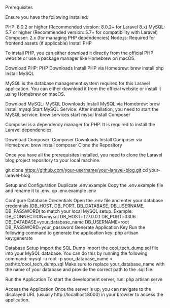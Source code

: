 Prerequisites


Ensure you have the following installed:


PHP: 8.0.2 or higher (Recommended version: 8.0.2+ for Laravel 8.x)
MySQL: 5.7 or higher (Recommended version: 5.7+ for compatibility with Laravel)
Composer: 2.x (for managing PHP dependencies)
Node.js: Required for frontend assets (if applicable)
Install PHP


To install PHP, you can either download it directly from the official PHP website or use a package manager like Homebrew on macOS.


Download PHP: PHP Downloads
Install PHP via Homebrew:
brew install php
Install MySQL


MySQL is the database management system required for this Laravel application. You can either download it from the official website or install it using Homebrew on macOS.


Download MySQL: MySQL Downloads
Install MySQL via Homebrew:
brew install mysql
Start MySQL Service:
After installation, you need to start the MySQL service:
brew services start mysql
Install Composer


Composer is a dependency manager for PHP. It is required to install the Laravel dependencies.


Download Composer: Composer Downloads
Install Composer via Homebrew:
brew install composer
Clone the Repository


Once you have all the prerequisites installed, you need to clone the Laravel blog project repository to your local machine.


git clone https://github.com/your-username/your-laravel-blog.git
cd your-laravel-blog


Setup and Configuration
Duplicate .env.example
Copy the .env.example file and rename it to .env.
cp .env.example .env




Configure Database Credentials
Open the .env file and enter your database credentials (DB_HOST, DB_PORT, DB_DATABASE, DB_USERNAME, DB_PASSWORD) to match your local MySQL setup.
Example:
DB_CONNECTION=mysql
DB_HOST=127.0.0.1
DB_PORT=3306
DB_DATABASE=your_database_name
DB_USERNAME=root
DB_PASSWORD=your_password
Generate Application Key
Run the following command to generate the application key:
php artisan key:generate


Database Setup
Import the SQL Dump
Import the cool_tech_dump.sql file into your MySQL database. You can do this by running the following command:
mysql -u root -p your_database_name < path/to/cool_tech_dump.sql
Make sure to replace your_database_name with the name of your database and provide the correct path to the .sql file.


Run the Application
To start the development server, run:
php artisan serve


Access the Application
Once the server is up, you can navigate to the displayed URL (usually http://localhost:8000) in your browser to access the application.
